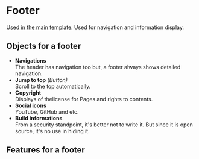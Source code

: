 # Footer  

  [Used in the main template.](/docs/rd/main-template.md)
  Used for navigation and information display.

## Objects for a footer  

<!-- -->
- **Navigations**  
  The header has navigation too but, a footer always shows detailed navigation.
- **Jump to top** _(Button)_  
  Scroll to the top automatically.
- **Copyright**  
  Displays of thelicense for Pages and rights to contents.
- **Social icons**  
  YouTube, GitHub and etc.
- **Build informations**  
  From a security standpoint, it's better not to write it. But since it is open source, it's no use in hiding it.
<!-- -->

## Features for a footer  

<!-- -->
<!-- -->

